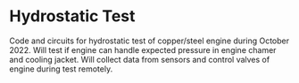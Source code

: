 # Hydrostatic Test
Code and circuits for hydrostatic test of copper/steel engine during October 2022. Will test if engine can handle expected pressure in engine chamer and cooling jacket. Will collect data from sensors and control valves of engine during test remotely.
